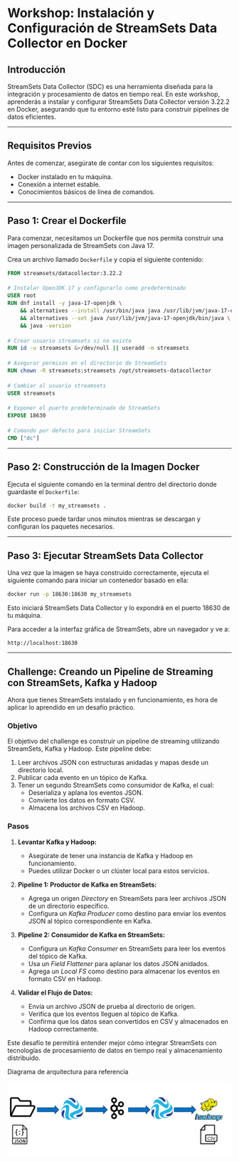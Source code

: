 # Workshop: Instalación y Configuración de StreamSets Data Collector en Docker

## Introducción
StreamSets Data Collector (SDC) es una herramienta diseñada para la integración y procesamiento de datos en tiempo real. En este workshop, aprenderás a instalar y configurar StreamSets Data Collector versión 3.22.2 en Docker, asegurando que tu entorno esté listo para construir pipelines de datos eficientes.

---

## Requisitos Previos
Antes de comenzar, asegúrate de contar con los siguientes requisitos:
- Docker instalado en tu máquina.
- Conexión a internet estable.
- Conocimientos básicos de línea de comandos.

---

## Paso 1: Crear el Dockerfile
Para comenzar, necesitamos un Dockerfile que nos permita construir una imagen personalizada de StreamSets con Java 17.

Crea un archivo llamado `Dockerfile` y copia el siguiente contenido:

```dockerfile
FROM streamsets/datacollector:3.22.2

# Instalar OpenJDK 17 y configurarlo como predeterminado
USER root
RUN dnf install -y java-17-openjdk \
    && alternatives --install /usr/bin/java java /usr/lib/jvm/java-17-openjdk/bin/java 1 \
    && alternatives --set java /usr/lib/jvm/java-17-openjdk/bin/java \
    && java -version

# Crear usuario streamsets si no existe
RUN id -u streamsets &>/dev/null || useradd -m streamsets

# Asegurar permisos en el directorio de StreamSets
RUN chown -R streamsets:streamsets /opt/streamsets-datacollector

# Cambiar al usuario streamsets
USER streamsets

# Exponer el puerto predeterminado de StreamSets
EXPOSE 18630

# Comando por defecto para iniciar StreamSets
CMD ["dc"]
```

---

## Paso 2: Construcción de la Imagen Docker
Ejecuta el siguiente comando en la terminal dentro del directorio donde guardaste el `Dockerfile`:

```sh
docker build -t my_streamsets .
```

Este proceso puede tardar unos minutos mientras se descargan y configuran los paquetes necesarios.

---

## Paso 3: Ejecutar StreamSets Data Collector
Una vez que la imagen se haya construido correctamente, ejecuta el siguiente comando para iniciar un contenedor basado en ella:

```sh
docker run -p 18630:18630 my_streamsets
```

Esto iniciará StreamSets Data Collector y lo expondrá en el puerto 18630 de tu máquina.

Para acceder a la interfaz gráfica de StreamSets, abre un navegador y ve a:

```
http://localhost:18630
```

---

## Challenge: Creando un Pipeline de Streaming con StreamSets, Kafka y Hadoop

Ahora que tienes StreamSets instalado y en funcionamiento, es hora de aplicar lo aprendido en un desafío práctico.

### Objetivo
El objetivo del challenge es construir un pipeline de streaming utilizando StreamSets, Kafka y Hadoop. Este pipeline debe:
1. Leer archivos JSON con estructuras anidadas y mapas desde un directorio local.
2. Publicar cada evento en un tópico de Kafka.
3. Tener un segundo StreamSets como consumidor de Kafka, el cual:
   - Deserializa y aplana los eventos JSON.
   - Convierte los datos en formato CSV.
   - Almacena los archivos CSV en Hadoop.

### Pasos
1. **Levantar Kafka y Hadoop:**
   - Asegúrate de tener una instancia de Kafka y Hadoop en funcionamiento.
   - Puedes utilizar Docker o un clúster local para estos servicios.

2. **Pipeline 1: Productor de Kafka en StreamSets:**
   - Agrega un origen *Directory* en StreamSets para leer archivos JSON de un directorio específico.
   - Configura un *Kafka Producer* como destino para enviar los eventos JSON al tópico correspondiente en Kafka.

3. **Pipeline 2: Consumidor de Kafka en StreamSets:**
   - Configura un *Kafka Consumer* en StreamSets para leer los eventos del tópico de Kafka.
   - Usa un *Field Flattener* para aplanar los datos JSON anidados.
   - Agrega un *Local FS* como destino para almacenar los eventos en formato CSV en Hadoop.

4. **Validar el Flujo de Datos:**
   - Envía un archivo JSON de prueba al directorio de origen.
   - Verifica que los eventos lleguen al tópico de Kafka.
   - Confirma que los datos sean convertidos en CSV y almacenados en Hadoop correctamente.

Este desafío te permitirá entender mejor cómo integrar StreamSets con tecnologías de procesamiento de datos en tiempo real y almacenamiento distribuido.

Diagrama de arquitectura para referencia

![Diagrama de arquitectura para referencia](https://github.com/jcarriolaa/Big-Data-Workshop-Streamsets/blob/9f1f625dc88388dbf083d49b83437ed063534729/Images/streamsetskafka.png
)

